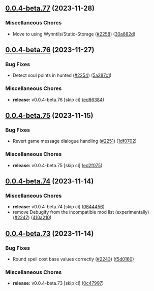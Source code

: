 ## [0.0.4-beta.77](https://github.com/Wynntils/Artemis/compare/v0.0.4-beta.76...v0.0.4-beta.77) (2023-11-28)


### Miscellaneous Chores

* Move to using Wynntils/Static-Storage ([#2258](https://github.com/Wynntils/Artemis/issues/2258)) ([30a882d](https://github.com/Wynntils/Artemis/commit/30a882db8bc5a2d348c66b36a468578cfd2d721d))

## [0.0.4-beta.76](https://github.com/Wynntils/Artemis/compare/v0.0.4-beta.75...v0.0.4-beta.76) (2023-11-27)


### Bug Fixes

* Detect soul points in hunted ([#2254](https://github.com/Wynntils/Artemis/issues/2254)) ([5a287c1](https://github.com/Wynntils/Artemis/commit/5a287c1194b195aea26061c3ac8c48c4791a488a))


### Miscellaneous Chores

* **release:** v0.0.4-beta.76 [skip ci] ([ed86384](https://github.com/Wynntils/Artemis/commit/ed86384ffd1bfb9f22e103acc31a9cab953a9664))

## [0.0.4-beta.75](https://github.com/Wynntils/Artemis/compare/v0.0.4-beta.74...v0.0.4-beta.75) (2023-11-15)


### Bug Fixes

* Revert game message dialogue handling ([#2251](https://github.com/Wynntils/Artemis/issues/2251)) ([1df0702](https://github.com/Wynntils/Artemis/commit/1df07021e4abf92abf8880be30166c9f8ded335a))


### Miscellaneous Chores

* **release:** v0.0.4-beta.75 [skip ci] ([ed2f075](https://github.com/Wynntils/Artemis/commit/ed2f075f8eeabaf10f4d977a7dc685bc3efae6c6))

## [0.0.4-beta.74](https://github.com/Wynntils/Artemis/compare/v0.0.4-beta.73...v0.0.4-beta.74) (2023-11-14)


### Miscellaneous Chores

* **release:** v0.0.4-beta.74 [skip ci] ([0644456](https://github.com/Wynntils/Artemis/commit/064445644680356eae66fa8430d4c8e316968570))
* remove Debugify from the incompatible mod list (experimentally) ([#2247](https://github.com/Wynntils/Artemis/issues/2247)) ([410a210](https://github.com/Wynntils/Artemis/commit/410a210778844172585033e4eae1a61597021988))

## [0.0.4-beta.73](https://github.com/Wynntils/Artemis/compare/v0.0.4-beta.72...v0.0.4-beta.73) (2023-11-14)


### Bug Fixes

* Round spell cost base values correctly ([#2243](https://github.com/Wynntils/Artemis/issues/2243)) ([f5d0160](https://github.com/Wynntils/Artemis/commit/f5d01601f587988df90baffab7d71dd7c86dc9f9))


### Miscellaneous Chores

* **release:** v0.0.4-beta.73 [skip ci] ([0c47997](https://github.com/Wynntils/Artemis/commit/0c479973f15a2aae6d20a4808f187e0133be76a0))

